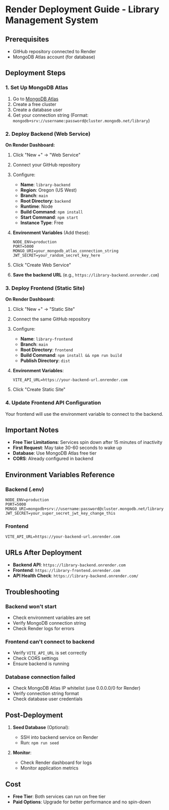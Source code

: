 # Render Deployment Guide - Library Management System

## Prerequisites
- GitHub repository connected to Render
- MongoDB Atlas account (for database)

## Deployment Steps

### 1. Set Up MongoDB Atlas
1. Go to [MongoDB Atlas](https://www.mongodb.com/cloud/atlas)
2. Create a free cluster
3. Create a database user
4. Get your connection string (Format: `mongodb+srv://username:password@cluster.mongodb.net/library`)

### 2. Deploy Backend (Web Service)

**On Render Dashboard:**
1. Click "New +" → "Web Service"
2. Connect your GitHub repository
3. Configure:
   - **Name**: `library-backend`
   - **Region**: Oregon (US West)
   - **Branch**: `main`
   - **Root Directory**: `backend`
   - **Runtime**: Node
   - **Build Command**: `npm install`
   - **Start Command**: `npm start`
   - **Instance Type**: Free

4. **Environment Variables** (Add these):
   ```
   NODE_ENV=production
   PORT=5000
   MONGO_URI=your_mongodb_atlas_connection_string
   JWT_SECRET=your_random_secret_key_here
   ```

5. Click "Create Web Service"
6. **Save the backend URL** (e.g., `https://library-backend.onrender.com`)

### 3. Deploy Frontend (Static Site)

**On Render Dashboard:**
1. Click "New +" → "Static Site"
2. Connect the same GitHub repository
3. Configure:
   - **Name**: `library-frontend`
   - **Branch**: `main`
   - **Root Directory**: `frontend`
   - **Build Command**: `npm install && npm run build`
   - **Publish Directory**: `dist`

4. **Environment Variables**:
   ```
   VITE_API_URL=https://your-backend-url.onrender.com
   ```

5. Click "Create Static Site"

### 4. Update Frontend API Configuration
Your frontend will use the environment variable to connect to the backend.

## Important Notes

- **Free Tier Limitations**: Services spin down after 15 minutes of inactivity
- **First Request**: May take 30-60 seconds to wake up
- **Database**: Use MongoDB Atlas free tier
- **CORS**: Already configured in backend

## Environment Variables Reference

### Backend (.env)
```env
NODE_ENV=production
PORT=5000
MONGO_URI=mongodb+srv://username:password@cluster.mongodb.net/library
JWT_SECRET=your_super_secret_jwt_key_change_this
```

### Frontend
```env
VITE_API_URL=https://your-backend-url.onrender.com
```

## URLs After Deployment
- **Backend API**: `https://library-backend.onrender.com`
- **Frontend**: `https://library-frontend.onrender.com`
- **API Health Check**: `https://library-backend.onrender.com/`

## Troubleshooting

### Backend won't start
- Check environment variables are set
- Verify MongoDB connection string
- Check Render logs for errors

### Frontend can't connect to backend
- Verify `VITE_API_URL` is set correctly
- Check CORS settings
- Ensure backend is running

### Database connection failed
- Check MongoDB Atlas IP whitelist (use 0.0.0.0/0 for Render)
- Verify connection string format
- Check database user credentials

## Post-Deployment

1. **Seed Database** (Optional):
   - SSH into backend service on Render
   - Run: `npm run seed`

2. **Monitor**:
   - Check Render dashboard for logs
   - Monitor application metrics

## Cost
- **Free Tier**: Both services can run on free tier
- **Paid Options**: Upgrade for better performance and no spin-down
